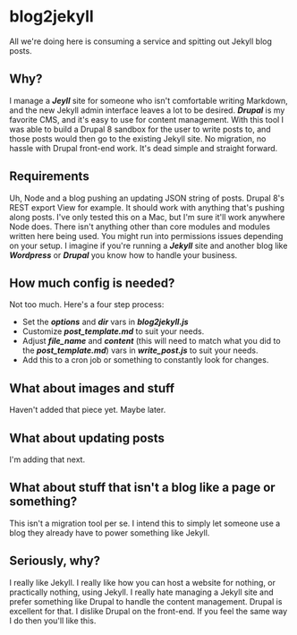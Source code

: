 # blog2jekyll
All we're doing here is consuming a service and spitting out Jekyll blog posts.

## Why?
I manage a ***Jeyll*** site for someone who isn't comfortable writing Markdown, and the new Jekyll admin interface leaves a lot to be desired.  ***Drupal*** is my favorite CMS, and it's easy to use for content management.  With this tool I was able to build a Drupal 8 sandbox for the user to write posts to, and those posts would then go to the existing Jekyll site.  No migration, no hassle with Drupal front-end work.  It's dead simple and straight forward.  

## Requirements
Uh, Node and a blog pushing an updating JSON string of posts.  Drupal 8's REST export View for example.  It should work with anything that's pushing along posts.  I've only tested this on a Mac, but I'm sure it'll work anywhere Node does.  There isn't anything other than core modules and modules written here being used. You might run into permissions issues depending on your setup.  I imagine if you're running a ***Jekyll*** site and another blog like ***Wordpress*** or ***Drupal*** you know how to handle your business.

## How much config is needed?
Not too much.  Here's a four step process:
* Set the ***options*** and ***dir*** vars in ***blog2jekyll.js***
* Customize ***post_template.md*** to suit your needs.
* Adjust ***file_name*** and ***content*** (this will need to match what you did to the ***post_template.md***) vars in ***write_post.js*** to suit your needs.
* Add this to a cron job or something to constantly look for changes.

## What about images and stuff
Haven't added that piece yet.  Maybe later.

## What about updating posts
I'm adding that next.

## What about stuff that isn't a blog like a page or something?
This isn't a migration tool per se.  I intend this to simply let someone use a blog they already have to power something like Jekyll.

## Seriously, why?
I really like Jekyll.  I really like how you can host a website for nothing, or practically nothing, using Jekyll.  I really hate managing a Jekyll site and prefer something like Drupal to handle the content management.  Drupal is excellent for that.  I dislike Drupal on the front-end.  If you feel the same way I do then you'll like this.
